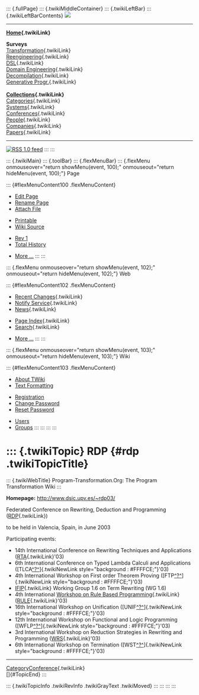 ::: {.fullPage}
::: {.twikiMiddleContainer}
::: {.twikiLeftBar}
::: {.twikiLeftBarContents}
![](../pub/transformation.gif)

------------------------------------------------------------------------

**[Home](WebHome){.twikiLink}**

**Surveys**\
[Transformation](ProgramTransformation){.twikiLink}\
[Reengineering](ReengineeringWiki){.twikiLink}\
[DSL](DomainSpecificLanguages){.twikiLink}\
[Domain Engineering](DomainEngineering){.twikiLink}\
[Decompilation](DeCompilation){.twikiLink}\
[Generative Progr.](GenerativeProgrammingWiki){.twikiLink}\
\
**[Collections](CategoryCollection){.twikiLink}**\
[Categories](CategoryCategory){.twikiLink}\
[Systems](TransformationSystems){.twikiLink}\
[Conferences](TransformationConferences){.twikiLink}\
[People](TransformationPeople){.twikiLink}\
[Companies](TransformationCompanies){.twikiLink}\
[Papers](CategoryPaper){.twikiLink}

------------------------------------------------------------------------

[![](../pub/rss.gif "RSS 1.0 feed")](WebRss@skin=rss)
:::
:::

::: {.twikiMain}
::: {.toolBar}
::: {.flexMenuBar}
::: {.flexMenu onmouseover="return showMenu(event, 100);" onmouseout="return hideMenu(event, 100);"}
Page

::: {#flexMenuContent100 .flexMenuContent}
-   [Edit
    Page](http://www.program-transformation.org/edit/Transform/RDP?t=1536826342)
-   [Rename
    Page](http://www.program-transformation.org/rename/Transform/RDP)
-   [Attach
    File](http://www.program-transformation.org/attach/Transform/RDP)

<!-- -->

-   [Printable](http://www.program-transformation.org/view/Transform/RDP?skin=print.pattern)
-   [Wiki
    Source](http://www.program-transformation.org/view/Transform/RDP?skin=text&raw=on&contenttype=text/plain)

<!-- -->

-   [Rev
    1](http://www.program-transformation.org/view/Transform/RDP?rev=1.1)
-   [Total
    History](http://www.program-transformation.org/rdiff/Transform/RDP)

<!-- -->

-   [More
    \...](http://www.program-transformation.org/oops/Transform/RDP?template=oopsmore&param1=1.1&param2=1.1)
:::
:::

::: {.flexMenu onmouseover="return showMenu(event, 102);" onmouseout="return hideMenu(event, 102);"}
Web

::: {#flexMenuContent102 .flexMenuContent}
-   [Recent Changes](WebChanges){.twikiLink}
-   [Notify Service](WebNotify){.twikiLink}
-   [News](WebNews){.twikiLink}

<!-- -->

-   [Page Index](WebIndex){.twikiLink}
-   [Search](WebSearch){.twikiLink}

<!-- -->

-   [More
    \...](http://www.program-transformation.org/oops/Transform/RDP?template=oopsmore&param1=1.1&param2=1.1)
:::
:::

::: {.flexMenu onmouseover="return showMenu(event, 103);" onmouseout="return hideMenu(event, 103);"}
Wiki

::: {#flexMenuContent103 .flexMenuContent}
-   [About
    TWiki](http://www.program-transformation.org/view/TWiki/WebHome)
-   [Text
    Formatting](http://www.program-transformation.org/view/TWiki/TextFormattingRules)

<!-- -->

-   [Registration](http://www.program-transformation.org/view/TWiki/TWikiRegistration)
-   [Change
    Password](http://www.program-transformation.org/view/TWiki/ChangePassword)
-   [Reset
    Password](http://www.program-transformation.org/view/TWiki/ResetPassword)

<!-- -->

-   [Users](http://www.program-transformation.org/view/Main/TWikiUsers)
-   [Groups](http://www.program-transformation.org/view/Main/TWikiGroups)
:::
:::
:::
:::

::: {.twikiTopic}
RDP {#rdp .twikiTopicTitle}
===

::: {.twikiWebTitle}
Program-Transformation.Org: The Program Transformation Wiki
:::

**Homepage:** <http://www.dsic.upv.es/~rdp03/>

Federated Conference on Rewriting, Deduction and Programming
([RDP](RDP){.twikiLink})

to be held in Valencia, Spain, in June 2003

Participating events:

-   14th International Conference on Rewriting Techniques and
    Applications ([RTA](RTA){.twikiLink}\'03)
-   6th International Conference on Typed Lambda Calculi and
    Applications
    ([TLCA[^?^](http://www.program-transformation.org/edit/Transform/TLCA?topicparent=Transform.RDP)]{.twikiNewLink
    style="background : #FFFFCE;"}\'03)
-   4th International Workshop on First order Theorem Proving
    ([FTP[^?^](http://www.program-transformation.org/edit/Transform/FTP?topicparent=Transform.RDP)]{.twikiNewLink
    style="background : #FFFFCE;"}\'03)
-   [IFIP](IFIP){.twikiLink} Working Group 1.6 on Term Rewriting (WG
    1.6)
-   4th International [Workshop on Rule Based
    Programming](WorkshopOnRuleBasedProgramming){.twikiLink}
    ([RULE](RULE){.twikiLink}\'03)
-   16th International Workshop on Unification
    ([UNIF[^?^](http://www.program-transformation.org/edit/Transform/UNIF?topicparent=Transform.RDP)]{.twikiNewLink
    style="background : #FFFFCE;"}\'03)
-   12th International Workshop on Functional and Logic Programming
    ([WFLP[^?^](http://www.program-transformation.org/edit/Transform/WFLP?topicparent=Transform.RDP)]{.twikiNewLink
    style="background : #FFFFCE;"}\'03)
-   3rd International Workshop on Reduction Strategies in Rewriting and
    Programming ([WRS](WRS){.twikiLink}\'03)
-   6th International Workshop on Termination
    ([WST[^?^](http://www.program-transformation.org/edit/Transform/WST?topicparent=Transform.RDP)]{.twikiNewLink
    style="background : #FFFFCE;"}\'03)

------------------------------------------------------------------------

[CategoryConference](CategoryConference){.twikiLink}\
[]{#TopicEnd}
:::

::: {.twikiTopicInfo .twikiRevInfo .twikiGrayText .twikiMoved}
:::
:::
:::
:::
